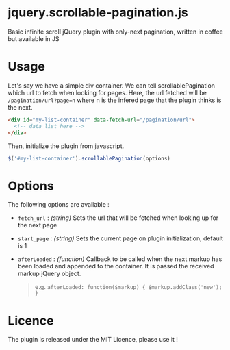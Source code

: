 jquery.scrollable-pagination.js
===============================

Basic infinite scroll jQuery plugin with only-next pagination, written in coffee but available in JS

Usage
=====

Let's say we have a simple div container.
We can tell scrollablePagination which url to fetch when looking for pages.
Here, the url fetched will be `/pagination/url?page=n` where n is the infered page that the plugin thinks is the next.

```html
<div id="my-list-container" data-fetch-url="/pagination/url">
  <!-- data list here -->
</div>
```

Then, initialize the plugin from javascript.

```javascript
$('#my-list-container').scrollablePagination(options)
```

Options
=======

The following options are available :

* `fetch_url`   : *(string)*   Sets the url that will be fetched when looking up for the next page

* `start_page`  : *(string)*   Sets the current page on plugin initialization, default is 1

* `afterLoaded` : *(function)* Callback to be called when the next markup has been loaded and appended to the container. It is passed the received markup jQuery object.
  > e.g. `afterLoaded: function($markup) { $markup.addClass('new'); }`

Licence
=======

The plugin is released under the MIT Licence, please use it !

